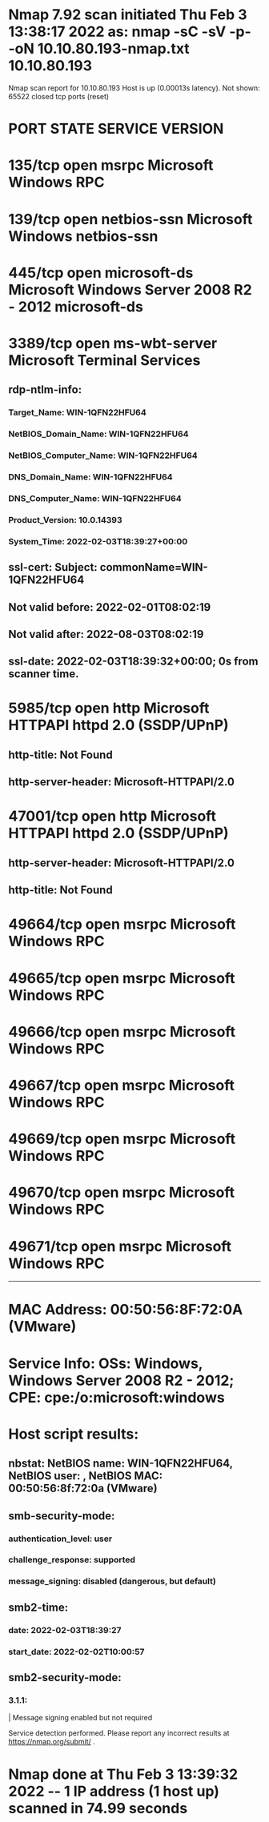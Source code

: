 # Nmap 7.92 scan initiated Thu Feb  3 13:38:17 2022 as: nmap -sC -sV -p- -oN 10.10.80.193-nmap.txt 10.10.80.193

Nmap scan report for 10.10.80.193
Host is up (0.00013s latency).
Not shown: 65522 closed tcp ports (reset)

# PORT      STATE SERVICE       VERSION
# 135/tcp   open  msrpc         Microsoft Windows RPC

# 139/tcp   open  netbios-ssn   Microsoft Windows netbios-ssn

# 445/tcp   open  microsoft-ds  Microsoft Windows Server 2008 R2 - 2012 microsoft-ds

# 3389/tcp  open  ms-wbt-server Microsoft Terminal Services
## rdp-ntlm-info: 
### Target_Name: WIN-1QFN22HFU64
### NetBIOS_Domain_Name: WIN-1QFN22HFU64
### NetBIOS_Computer_Name: WIN-1QFN22HFU64
### DNS_Domain_Name: WIN-1QFN22HFU64
### DNS_Computer_Name: WIN-1QFN22HFU64
### Product_Version: 10.0.14393
### System_Time: 2022-02-03T18:39:27+00:00
## ssl-cert: Subject: commonName=WIN-1QFN22HFU64
## Not valid before: 2022-02-01T08:02:19
## Not valid after:  2022-08-03T08:02:19
## ssl-date: 2022-02-03T18:39:32+00:00; 0s from scanner time.

# 5985/tcp  open  http          Microsoft HTTPAPI httpd 2.0 (SSDP/UPnP)
## http-title: Not Found
## http-server-header: Microsoft-HTTPAPI/2.0

# 47001/tcp open  http          Microsoft HTTPAPI httpd 2.0 (SSDP/UPnP)
## http-server-header: Microsoft-HTTPAPI/2.0
## http-title: Not Found

# 49664/tcp open  msrpc         Microsoft Windows RPC
# 49665/tcp open  msrpc         Microsoft Windows RPC
# 49666/tcp open  msrpc         Microsoft Windows RPC
# 49667/tcp open  msrpc         Microsoft Windows RPC
# 49669/tcp open  msrpc         Microsoft Windows RPC
# 49670/tcp open  msrpc         Microsoft Windows RPC
# 49671/tcp open  msrpc         Microsoft Windows RPC

------------------------------------------------------------------------

# MAC Address: 00:50:56:8F:72:0A (VMware)
# Service Info: OSs: Windows, Windows Server 2008 R2 - 2012; CPE: cpe:/o:microsoft:windows

# Host script results:
## nbstat: NetBIOS name: WIN-1QFN22HFU64, NetBIOS user: <unknown>, NetBIOS MAC: 00:50:56:8f:72:0a (VMware)
## smb-security-mode: 
### authentication_level: user
### challenge_response: supported
### message_signing: disabled (dangerous, but default)
## smb2-time: 
### date: 2022-02-03T18:39:27
### start_date: 2022-02-02T10:00:57
## smb2-security-mode: 
### 3.1.1: 
|     Message signing enabled but not required

Service detection performed. Please report any incorrect results at https://nmap.org/submit/ .
# Nmap done at Thu Feb  3 13:39:32 2022 -- 1 IP address (1 host up) scanned in 74.99 seconds